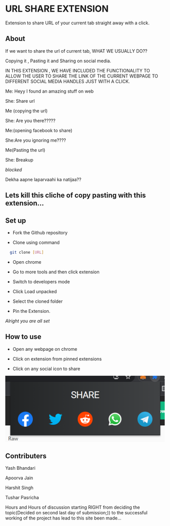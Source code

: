 
# URL SHARE EXTENSION

Extension to share URL of your current tab straight away with a click.




## About


If we want to share the url of current tab, WHAT WE USUALLY DO??

Copying it , Pasting it and Sharing on social media.

IN THIS EXTENSION , WE HAVE INCLUDED THE FUNCTIONALITY TO  ALLOW THE USER TO SHARE THE LINK OF THE CURRENT WEBPAGE TO DIFFERENT SOCIAL MEDIA HANDLES JUST WITH A CLICK.






Me: Heyy I found an amazing stuff on web 

She: Share url

Me (copying the url)

She: Are you there?????

Me:(opening facebook to share)

She:Are you ignoring me????

Me(Pasting the url)

She: Breakup

*blocked*
 
Dekha aapne laparvaahi ka natijaa??


## Lets kill this cliche of copy pasting with this extension...
## Set up


- Fork the Github repository

- Clone using command

```bash
  git clone [URL]
```

- Open chrome 

- Go to more tools and then click extension


- Switch to developers mode

- Click  Load unpacked 

- Select the cloned folder

- Pin the Extension.

*Alright you are all set*
## How to use

- Open any webpage on chrome

- Click on extension from pinned extensions

- Click on any social icon to share

![My image](ss.png)



  
## Contributers

 Yash Bhandari

 Apoorva Jain 
 
 Harshit Singh 
 
 Tushar Pasricha

 

Hours and Hours of discussion starting RIGHT from deciding the topic(Decided on second last day of submission;)) to the successful working of the project has lead to this site been made...

  